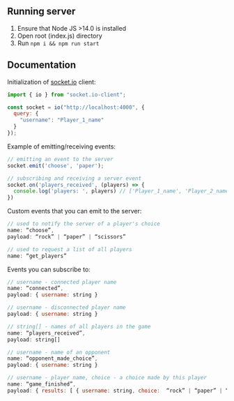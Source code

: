 ## Running server
1. Ensure that Node JS >14.0 is installed
2. Open root (index.js) directory
3. Run ```npm i && npm run start```

## Documentation
Initialization of [socket.io](http://socket.io/) client:

```jsx
import { io } from "socket.io-client";

const socket = io("http://localhost:4000", {
  query: {
    "username": "Player_1_name"
  }
});
```

Example of emitting/receiving events:

```jsx
// emitting an event to the server
socket.emit('choose', 'paper');

// subscribing and receiving a server event
socket.on('players_received', (players) => {
  console.log('players: ', players) // ['Player_1_name', 'Player_2_name']
})
```

Custom events that you can emit to the server:

```jsx
// used to notify the server of a player's choice
name: “choose”,
payload: “rock” | “paper” | “scissors”
```

```jsx
// used to request a list of all players
name: “get_players”
```

Events you can subscribe to:

```jsx
// username - connected player name
name: “connected”,
payload: { username: string }

// username - disconnected player name
payload: { username: string }

// string[] - names of all players in the game
name: “players_received”,
payload: string[]

// username - name of an opponent
name: “opponent_made_choice”,
payload: { username: string }

// username - player name, choice - a choice made by this player
name: “game_finished”,
payload: { results: [ { username: string, choice:  “rock” | “paper” | “scissors” } ] }
```

